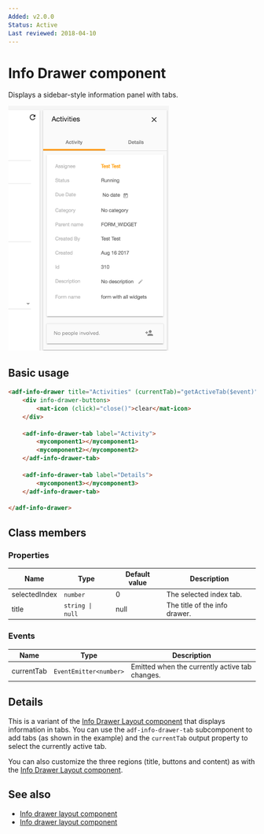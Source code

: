 ```yaml
---
Added: v2.0.0
Status: Active
Last reviewed: 2018-04-10
---
```


# Info Drawer component

Displays a sidebar-style information panel with tabs.

![Info drawer screenshot](../docassets/images/activities-infodrawer.png)

## Basic usage

```html
<adf-info-drawer title="Activities" (currentTab)="getActiveTab($event)">
    <div info-drawer-buttons>
        <mat-icon (click)="close()">clear</mat-icon>
    </div>

    <adf-info-drawer-tab label="Activity">
        <mycomponent1></mycomponent1>
        <mycomponent2></mycomponent2>
    </adf-info-drawer-tab>

    <adf-info-drawer-tab label="Details">
        <mycomponent3></mycomponent3>
    </adf-info-drawer-tab>

</adf-info-drawer>
```

## Class members

### Properties

| Name | Type | Default value | Description |
| -- | -- | -- | -- |
| selectedIndex | `number` | 0 | The selected index tab. |
| title | `string \| null` |  null | The title of the info drawer. |

### Events

| Name | Type | Description |
| -- | -- | -- |
| currentTab | `EventEmitter<number>` | Emitted when the currently active tab changes. |

## Details

This is a variant of the [Info Drawer Layout component](info-drawer-layout.component.md) that displays information in tabs. You can use the `adf-info-drawer-tab` subcomponent to add tabs (as shown in the example) and the `currentTab` output property to select the currently active tab.

You can also customize the three regions (title, buttons and content) as with the [Info Drawer Layout component](../core/info-drawer-layout.component.md).

## See also

-   [Info drawer layout component](info-drawer-layout.component.md)
-   [Info drawer layout component](info-drawer-tab.component.md)
